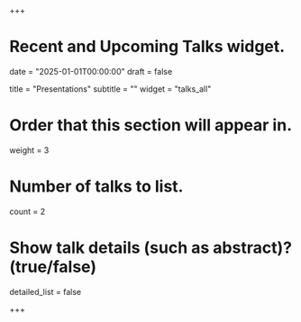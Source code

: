 +++
# Recent and Upcoming Talks widget.

date = "2025-01-01T00:00:00"
draft = false

title = "Presentations"
subtitle = ""
widget = "talks_all"

# Order that this section will appear in.
weight = 3

# Number of talks to list.
count = 2

# Show talk details (such as abstract)? (true/false)
detailed_list = false

+++

